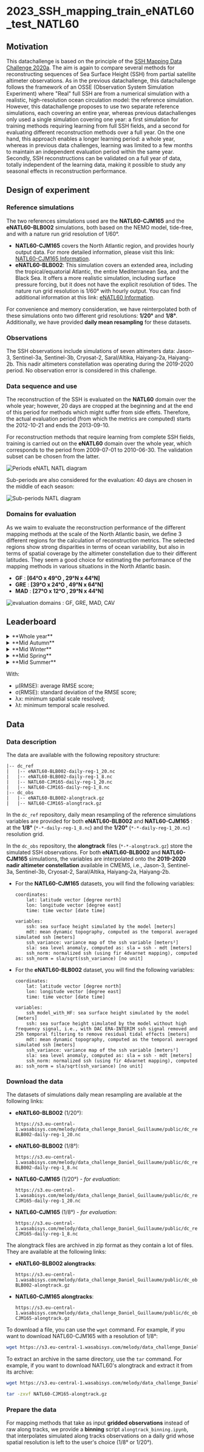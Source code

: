 # 2023_SSH_mapping_train_eNATL60_test_NATL60

## Motivation

This datachallenge is based on the principle of the [SSH Mapping Data Challenge 2020a](https://github.com/ocean-data-challenges/2020a_SSH_mapping_NATL60). The aim is again to compare several methods for reconstructing sequences of Sea Surface Height (SSH) from partial satellite altimeter observations. As in the previous datachallenge, this datachallenge follows the framework of an OSSE (Observation System Simulation Experiment) where "Real" full SSH are from a numerical simulation with a realistic, high-resolution ocean circulation model: the reference simulation. However, this datachallenge proposes to use two separate reference simulations, each covering an entire year, whereas previous datachallenges only used a single simulation covering one year: a first simulation for training methods requiring learning from full SSH fields, and a second for evaluating different reconstruction methods over a full year. On the one hand, this approach enables a longer learning period: a whole year, whereas in previous data challenges, learning was limited to a few months to maintain an independent evaluation period within the same year. Secondly, SSH reconstructions can be validated on a full year of data, totally independent of the learning data, making it possible to study any seasonal effects in reconstruction performance.

## Design of experiment

### Reference simulations

The two references simulations used are the **NATL60-CJM165** and the **eNATL60-BLB002** simulations, both based on the NEMO model, tide-free, and with a nature run grid resolution of 1/60°.
- **NATL60-CJM165** covers the North Atlantic region, and provides hourly output data. For more detailed information, please visit this link: [NATL60-CJM165 Information](https://github.com/meom-configurations/NATL60-CJM165).
- **eNATL60-BLB002**: This simulation covers an extended area, including the tropical/equatorial Atlantic, the entire Mediterranean Sea, and the Black Sea. It offers a more realistic simulation, including surface pressure forcing, but it does not have the explicit resolution of tides. The nature run grid resolution is 1/60° with hourly output. You can find additional information at this link: [eNATL60 Information](https://github.com/ocean-next/eNATL60).

For convenience and memory consideration, we have reinterpolated both of these simulations onto two different grid resolutions: **1/20°** and **1/8°**. Additionally, we have provided **daily mean resampling** for these datasets.

### Observations

The SSH observations include simulations of seven altimeters data: Jason-3, Sentinel-3a, Sentinel-3b, Cryosat-2, Saral/Altika, Haiyang-2a, Haiyang-2b. This nadir altimeters constellation was operating during the 2019-2020 period. No observation error is considered in this challenge.

### Data sequence and use

The reconstruction of the SSH is evaluated on the **NATL60** domain over the whole year; however, 20 days are cropped at the beginning and at the end of this period for methods which might suffer from side effets. Therefore, the actual evaluation period (from which the metrics are computed) starts the 2012-10-21 and ends the 2013-09-10.

For reconstruction methods that require learning from complete SSH fields, training is carried out on the **eNATL60** domain over the whole year, which corresponds to the period from 2009-07-01 to 2010-06-30. The validation subset can be chosen from the latter.

<img src='figures/periods_enatl_natl.png' alt='Periods eNATL NATL diagram'>

Sub-periods are also considered for the evaluation: 40 days are chosen in the
middle of each season:

<img src='figures/sub_periods_seasons.png' alt='Sub-periods NATL diagram'>


### Domains for evaluation

As we waim to evaluate the reconstruction performance of the different mapping methods at the scale of the North Atlantic basin, we define 3 different regions for the calculation of reconstruction metrics. The selected regions show strong disparities in terms of ocean variability, but also in terms of spatial coverage by the altimeter constellation due to their different latitudes. They seem a good choice for estimating the performance of the mapping methods in various situations in the North Atlantic basin.

- **GF** : **[64°O x 49°O , 29°N x 44°N]**
- **GRE** : **[39°O x 24°O , 49°N x 64°N]**
- **MAD** : **[27°O x 12°O , 29°N x 44°N]**


<img src='figures/evaluation_domains.png' alt='evaluation domains : GF, GRE, MAD, CAV'>

## Leaderboard

<!--
**Whole year** :
| Method           | Domain   | µ(RMSE)   | σ(RMSE) | λx (°) | λt (days) | Reference                |
| ---------------- | -------- | --------- | ------- | ------ | --------- | ------------------------ |
| MIOST            | GF       | 0.926     | 0.011   | 1.32   | 13.39     | eval_miost.ipynb         |
|                  | GRE      |    -      |    -    |   -    |     -     |                          |
|                  | MAD      |    -      |    -    |   -    |     -     |                          |
| 4DVarNet 1/20°   | GF       | 0.960     | 0.007   | 0.805  | 5.72      | eval_4dvarnet_1_20.ipynb |
|                  | GRE      |    -      |    -    |   -    |     -     |                          |
|                  | MAD      |    -      |    -    |        |     -     |                          |
| 4DVarNet 1/8°    | GF       | 0.959     | 0.006   | 0.852  | 5.55      | eval_4dvarnet_1_8.ipynb  |
|                  | GRE      |    -      |    -    |   -    |     -     |                          |
|                  | MAD      |    -      |    -    |   -    |     -     |                          |

**Mid Autumn** :
| Method           | Domain   | µ(RMSE)   | σ(RMSE) | λx (°) | λt (days) | Reference                |
| ---------------- | -------- | --------- | ------- | ------ | --------- | ------------------------ |
| MIOST            | GF       | 0.941     | 0.008   | 1.37   | 10.22     | eval_miost.ipynb         |
|                  | GRE      |    -      |    -    |   -    |     -     |                          |
|                  | MAD      |    -      |    -    |   -    |     -     |                          |
| 4DVarNet 1/20°   | GF       | 0.970     | 0.004   | 0.813  | 5.01      | eval_4dvarnet_1_20.ipynb |
|                  | GRE      |    -      |    -    |   -    |     -     |                          |
|                  | MAD      |    -      |    -    |        |     -     |                          |
| 4DVarNet 1/8°    | GF       | 0.967     | 0.005   | 0.867  | 4.77      | eval_4dvarnet_1_8.ipynb  |
|                  | GRE      |    -      |    -    |   -    |     -     |                          |
|                  | MAD      |    -      |    -    |   -    |     -     |                          |

**Mid Winter** :
| Method           | Domain   | µ(RMSE)   | σ(RMSE) | λx (°) | λt (days) | Reference                |
| ---------------- | -------- | --------- | ------- | ------ | --------- | ------------------------ |
| MIOST            | GF       | 0.926     | 0.007   | 1.43   | 8.15      | eval_miost.ipynb         |
|                  | GRE      |    -      |    -    |   -    |     -     |                          |
|                  | MAD      |    -      |    -    |   -    |     -     |                          |
| 4DVarNet 1/20°   | GF       | 0.957     | 0.005   | 0.913  | 5.69      | eval_4dvarnet_1_20.ipynb |
|                  | GRE      |    -      |    -    |   -    |     -     |                          |
|                  | MAD      |    -      |    -    |        |     -     |                          |
| 4DVarNet 1/8°    | GF       | 0.957     | 0.004   | 0.894  | 5.31      | eval_4dvarnet_1_8.ipynb  |
|                  | GRE      |    -      |    -    |   -    |     -     |                          |
|                  | MAD      |    -      |    -    |   -    |     -     |                          |

**Mid Spring** :
| Method           | Domain   | µ(RMSE)   | σ(RMSE) | λx (°) | λt (days) | Reference                |
| ---------------- | -------- | --------- | ------- | ------ | --------- | ------------------------ |
| MIOST            | GF       | 0.921     | 0.011   | 1.32   | 10.44     | eval_miost.ipynb         |
|                  | GRE      |    -      |    -    |   -    |     -     |                          |
|                  | MAD      |    -      |    -    |   -    |     -     |                          |
| 4DVarNet 1/20°   | GF       | 0.955     | 0.008   | 0.838  | 6.55      | eval_4dvarnet_1_20.ipynb |
|                  | GRE      |    -      |    -    |   -    |     -     |                          |
|                  | MAD      |    -      |    -    |        |     -     |                          |
| 4DVarNet 1/8°    | GF       | 0.955     | 0.006   | 0.911  | 5.74      | eval_4dvarnet_1_8.ipynb  |
|                  | GRE      |    -      |    -    |   -    |     -     |                          |
|                  | MAD      |    -      |    -    |   -    |     -     |                          |

**Mid Summer** :
| Method           | Domain   | µ(RMSE)   | σ(RMSE) | λx (°) | λt (days) | Reference                |
| ---------------- | -------- | --------- | ------- | ------ | --------- | ------------------------ |
| MIOST            | GF       | 0.923     | 0.007   | 1.57   | 10.04     | eval_miost.ipynb         |
|                  | GRE      |    -      |    -    |   -    |     -     |                          |
|                  | MAD      |    -      |    -    |   -    |     -     |                          |
| 4DVarNet 1/20°   | GF       | 0.958     | 0.005   | 0.827  | 5.56      | eval_4dvarnet_1_20.ipynb |
|                  | GRE      |    -      |    -    |   -    |     -     |                          |
|                  | MAD      |    -      |    -    |        |     -     |                          |
| 4DVarNet 1/8°    | GF       | 0.956     | 0.004   | 0.929  | 5.56      | eval_4dvarnet_1_8.ipynb  |
|                  | GRE      |    -      |    -    |   -    |     -     |                          |
|                  | MAD      |    -      |    -    |   -    |     -     |                          |

-->
<!--
**Whole year** :
| Method           | Domain   | µ(RMSE)   | σ(RMSE) | λx (°) | λt (days) | Reference                |
| ---------------- | -------- | --------- | ------- | ------ | --------- | ------------------------ |
| MIOST            | GF       | 0.926     | 0.011   | 1.315  | 13.39     | eval_miost.ipynb         |
|                  | GRE      | 0.956     | 0.006   | 1.112  | 15.5      |                          |
|                  | MAD      | 0.951     | 0.008   | 0.926  | 21.93     |                          |
| 4DVarNet 1/8°    | GF       | 0.959     | 0.006   | 0.852  | 5.55      | eval_4dvarnet_1_8.ipynb  |
|                  | GRE      | 0.953     | 0.007   | 1.038  | 11.05     |                          |
|                  | MAD      | 0.951     | 0.009   | 0.937  | 13.032    |                          |

**Mid Autumn** :
| Method           | Domain   | µ(RMSE)   | σ(RMSE) | λx (°) | λt (days) | Reference                |
| ---------------- | -------- | --------- | ------- | ------ | --------- | ------------------------ |
| MIOST            | GF       | 0.941     | 0.008   | 1.367  | 10.22     | eval_miost.ipynb         |
|                  | GRE      | 0.958     | 0.005   | 1.392  | 6.36      |                          |
|                  | MAD      | 0.952     | 0.006   | 1.229  | 4.4       |                          |
| 4DVarNet 1/8°    | GF       | 0.967     | 0.005   | 0.867  | 4.77      | eval_4dvarnet_1_8.ipynb  |
|                  | GRE      | 0.956     | 0.006   | 1.177  | 5.636     |                          |
|                  | MAD      | 0.950     | 0.010   | 1.128  | 13.92     |                          |

**Mid Winter** :
| Method           | Domain   | µ(RMSE)   | σ(RMSE) | λx (°) | λt (days) | Reference                |
| ---------------- | -------- | --------- | ------- | ------ | --------- | ------------------------ |
| MIOST            | GF       | 0.926     | 0.007   | 1.425  | 8.15      | eval_miost.ipynb         |
|                  | GRE      | 0.953     | 0.006   | 1.312  | 11.01     |                          |
|                  | MAD      | 0.943     | 0.006   | 1.209  | 4.72      |                          |
| 4DVarNet 1/8°    | GF       | 0.957     | 0.004   | 0.894  | 5.31      | eval_4dvarnet_1_8.ipynb  |
|                  | GRE      | 0.948     | 0.007   | 1.177  | 11.20     |                          |
|                  | MAD      | 0.942     | 0.007   | 1.041  |  5.389    |                          |

**Mid Spring** :
| Method           | Domain   | µ(RMSE)   | σ(RMSE) | λx (°) | λt (days) | Reference                |
| ---------------- | -------- | --------- | ------- | ------ | --------- | ------------------------ |
| MIOST            | GF       | 0.921     | 0.011   | 1.324  | 10.44     | eval_miost.ipynb         |
|                  | GRE      | 0.958     | 0.002   | 1.269  | 12.24     |                          |
|                  | MAD      | 0.951     | 0.003   | 1.138  | 17.65     |                          |
| 4DVarNet 1/8°    | GF       | 0.955     | 0.006   | 0.911  | 5.74      | eval_4dvarnet_1_8.ipynb  |
|                  | GRE      | 0.956     | 0.002   | 1.22   | 9.283     |                          |
|                  | MAD      | 0.952     | 0.003   | 0.97   | 13.653    |                          |

**Mid Summer** :
| Method           | Domain   | µ(RMSE)   | σ(RMSE) | λx (°) | λt (days) | Reference                |
| ---------------- | -------- | --------- | ------- | ------ | --------- | ------------------------ |
| MIOST            | GF       | 0.923     | 0.007   | 1.575  | 10.04     | eval_miost.ipynb         |
|                  | GRE      | 0.963     | 0.002   | 1.227  | 13.09     |                          |
|                  | MAD      | 0.96      | 0.002   | 1.346  | 12.7      |                          |
| 4DVarNet 1/8°    | GF       | 0.956     | 0.004   | 0.929  | 5.56      | eval_4dvarnet_1_8.ipynb  |
|                  | GRE      | 0.958     | 0.002   | 1.05   |  6.536    |                          |
|                  | MAD      | 0.9599    | 0.003   | 1.001  | 14.863    |                          |
-->

<details>

<summary>**Whole year**</summary>
- GF :
| Method           | µ(RMSE)   | σ(RMSE) | λx (°) | λt (days) | Reference                |
| ---------------- | --------- | ------- | ------ | --------- | ------------------------ |
| MIOST            | 0.926     | 0.011   | 1.315  | 13.39     | eval_miost.ipynb         |
| 4DVarNet 1/8°    | 0.959     | 0.006   | 0.852  | 5.55      | eval_4dvarnet_1_8.ipynb  |
- GRE :
| Method           | µ(RMSE)   | σ(RMSE) | λx (°) | λt (days) | Reference                |
| ---------------- | --------- | ------- | ------ | --------- | ------------------------ |
| MIOST            | 0.956     | 0.006   | 1.112  | 15.5      | eval_miost.ipynb         |
| 4DVarNet 1/8°    | 0.953     | 0.007   | 1.038  | 11.05     | eval_4dvarnet_1_8.ipynb  |
- MAD :
| Method           | µ(RMSE)   | σ(RMSE) | λx (°) | λt (days) | Reference                |
| ---------------- | --------- | ------- | ------ | --------- | ------------------------ |
| MIOST            | 0.951     | 0.008   | 0.926  | 21.93     | eval_miost.ipynb         |
| 4DVarNet 1/8°    | 0.951     | 0.009   | 0.937  | 13.032    | eval_4dvarnet_1_8.ipynb  |
</details>

<details>

<summary>**Mid Autumn**</summary>
- GF :
- GRE :
- MAD :
</details>

<details>

<summary>**Mid Winter**</summary>
- GF :
- GRE :
- MAD :
</details>

<details>

<summary>**Mid Spring**</summary>
- GF :
- GRE :
- MAD :
</details>

<details>

<summary>**Mid Summer**</summary>
- GF :
- GRE :
- MAD :
</details>

With:
- µ(RMSE): average RMSE score;
- σ(RMSE): standard deviation of the RMSE score;
- λx: minimum spatial scale resolved;
- λt: minimum temporal scale resolved.

## Data

### Data description
The data are available with the following repository structure:
```
|-- dc_ref
|   |-- eNATL60-BLB002-daily-reg-1_20.nc
|   |-- eNATL60-BLB002-daily-reg-1_8.nc
|   |-- NATL60-CJM165-daily-reg-1_20.nc
|   |-- NATL60-CJM165-daily-reg-1_8.nc
|-- dc_obs
|   |-- eNATL60-BLB002-alongtrack.gz
|   |-- NATL60-CJM165-alongtrack.gz
```
In the ```dc_ref``` repository, daily mean resampling of the reference simulations variables are provided for both **eNATL60-BLB002** and **NATL60-CJM165** : at the **1/8°** (```*-*-daily-reg-1_8.nc```) and the **1/20°** (```*-*-daily-reg-1_20.nc```) resolution grid.

In the ```dc_obs``` repository, the **alongtrack** files (```*-*-alongtrack.gz```) store the simulated SSH observations. For both **eNATL60-BLB002** and **NATL60-CJM165** simulations,  the variables are interpolated onto the **2019-2020 nadir altimeter constellation** available in CMEMS, i.e., Jason-3, Sentinel-3a, Sentinel-3b, Cryosat-2, Saral/Altika, Haiyang-2a, Haiyang-2b.

- For the **NATL60-CJM165** datasets, you will find the following variables:
  ```
  coordinates:
      lat: latitude vector [degree north]
      lon: longitude vector [degree east]
      time: time vector [date time]
  ```
  ```
  variables:
      ssh: sea surface height simulated by the model [meters]
      mdt: mean dynamic topography, computed as the temporal averaged simulated ssh [meters]
      ssh_variance: variance map of the ssh variable [meters²]
      sla: sea level anomaly, computed as: sla = ssh - mdt [meters]
      ssh_norm: normalized ssh (using fir 4dvarnet mapping), computed as: ssh_norm = sla/sqrt(ssh_variance) [no unit]
  ```

- For the **eNATL60-BLB002** dataset, you will find the following variables:
  ```
  coordinates:
      lat: latitude vector [degree north]
      lon: longitude vector [degree east]
      time: time vector [date time]
  ```
  ```
  variables:
      ssh_model_with_HF: sea surface height simulated by the model [meters]
      ssh: sea surface height simulated by the model without high frequency signal, i.e., with DAC ERA-INTERIM ssh signal removed and 25h temporal filtering to remove residual tidal effects [meters]
      mdt: mean dynamic topography, computed as the temporal averaged simulated ssh [meters]
      ssh_variance: variance map of the ssh variable [meters²]
      sla: sea level anomaly, computed as: sla = ssh - mdt [meters]
      ssh_norm: normalized ssh (using fir 4dvarnet mapping), computed as: ssh_norm = sla/sqrt(ssh_variance) [no unit]
  ```
### Download the data

The datasets of simulations daily mean resampling are available at the following links:
- **eNATL60-BLB002** (1/20°):
    ```
    https://s3.eu-central-1.wasabisys.com/melody/data_challenge_Daniel_Guillaume/public/dc_ref/eNATL60-BLB002-daily-reg-1_20.nc
    ```
- **eNATL60-BLB002** (1/8°):
    ```
    https://s3.eu-central-1.wasabisys.com/melody/data_challenge_Daniel_Guillaume/public/dc_ref/eNATL60-BLB002-daily-reg-1_8.nc
    ```
- **NATL60-CJM165** (1/20°) - *for evaluation*:
    ```
    https://s3.eu-central-1.wasabisys.com/melody/data_challenge_Daniel_Guillaume/public/dc_ref/NATL60-CJM165-daily-reg-1_20.nc
    ```
- **NATL60-CJM165** (1/8°) - *for evaluation*:
    ```
    https://s3.eu-central-1.wasabisys.com/melody/data_challenge_Daniel_Guillaume/public/dc_ref/NATL60-CJM165-daily-reg-1_8.nc
    ```

The alongtrack files are archived in zip format as they contain a lot of files. They are available at the following links:

- **eNATL60-BLB002 alongtracks**:
    ```
    https://s3.eu-central-1.wasabisys.com/melody/data_challenge_Daniel_Guillaume/public/dc_obs/eNATL60-BLB002-alongtrack.gz
    ```
- **NATL60-CJM165 alongtracks**:
    ```
    https://s3.eu-central-1.wasabisys.com/melody/data_challenge_Daniel_Guillaume/public/dc_obs/NATL60-CJM165-alongtrack.gz
    ```

To download a file, you can use the `wget` command. For example, if you want to download NATL60-CJM165 with a resolution of 1/8°:
```sh
wget https://s3.eu-central-1.wasabisys.com/melody/data_challenge_Daniel_Guillaume/public/dc_ref/NATL60-CJM165-daily-reg-1_8.nc
```
To extract an archive in the same directory, use the `tar` command. For example, if you want to download NATL60's alongtrack and extract it from its archive:
```sh
wget https://s3.eu-central-1.wasabisys.com/melody/data_challenge_Daniel_Guillaume/public/dc_obs/NATL60-CJM165-alongtrack.gz

tar -zxvf NATL60-CJM165-alongtrack.gz
```


### Prepare the data

For mapping methods that take as input **gridded observations** instead of raw along tracks, we provide a **binning** script ```alongtrack_binning.ipynb```, that interpolates simulated along tracks observations on a daily grid whose spatial resolution is left to the user's choice (1/8° or 1/20°).
